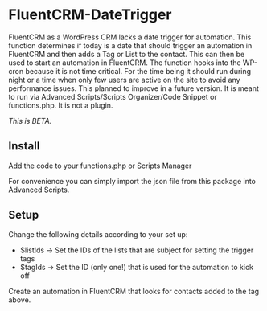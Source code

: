 # FluentCRM-DateTrigger

FluentCRM as a WordPress CRM lacks a date trigger for automation. This function determines if today is a date that should trigger an automation in FluentCRM and then adds a Tag or List to the contact. This can then be used to start an automation in FluentCRM. The function hooks into the WP-cron because it is not time critical. For the time being it should run during night or a time when only few users are active on the site to avoid any performance issues. This planned to improve in a future version. It is meant to run via Advanced Scripts/Scripts Organizer/Code Snippet or functions.php. It is not a plugin.

*This is BETA.*

## Install

Add the code to your functions.php or Scripts Manager

For convenience you can simply import the json file from this package into Advanced Scripts. 

## Setup

Change the following details according to your set up:
  - $listIds -> Set the IDs of the lists that are subject for setting the trigger tags
  - $tagIds -> Set the ID (only one!) that is used for the automation to kick off

Create an automation in FluentCRM that looks for contacts added to the tag above.
